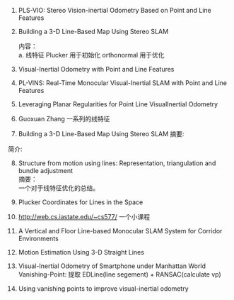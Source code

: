 <!--
 * @Author: Liu Weilong
 * @Date: 2021-01-21 16:26:32
 * @LastEditors: Liu Weilong 
 * @LastEditTime: 2021-03-11 13:30:57
 * @FilePath: /3rd-test-learning/38. line_feature/plucker/line_representation_and_optimzation/paper_reading.md
 * @Description: 
-->
1. PLS-VIO: Stereo Vision-inertial Odometry Based
on Point and Line Features 

2. Building a 3-D Line-Based Map Using
Stereo SLAM<br>

    内容：<br>
    a. 线特征 Plucker 用于初始化 orthonormal 用于优化
    
3. Visual-Inertial
Odometry with Point and Line Features

4. PL-VINS: Real-Time Monocular Visual-Inertial SLAM with Point and
Line Features

5. Leveraging Planar Regularities for Point Line VisualInertial Odometry

6. Guoxuan Zhang 一系列的线特征
7. Building a 3-D Line-Based Map Using
Stereo SLAM
摘要:<br>

简介:<br>

8. Structure from motion using lines: Representation, triangulation and bundle adjustment<br>
   摘要：<br>
   一个对于线特征优化的总结。<br>
   

9. Plucker Coordinates for Lines in the Space
   
10. http://web.cs.iastate.edu/~cs577/ 一个小课程


11. A Vertical and Floor Line-based Monocular SLAM System for
Corridor Environments

12. Motion Estimation Using 3-D Straight Lines

13. Visual-Inertial Odometry of Smartphone under Manhattan World
    Vanishing-Point: 提取 EDLine(line segement) + RANSAC(calculate vp) 

14. Using vanishing points to improve visual-inertial odometry
    